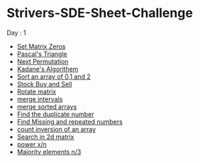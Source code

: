 # Strivers-SDE-Sheet-Challenge

Day : 1
 * [Set Matrix Zeros](/Set%20Matrix%20Zeros/) 
 * [Pascal's Triangle](/Pascal's%20Triangle/) 
 * [Next Permutation](/Next%20Permutation/)
 * [Kadane's Algorithem](/Kadane's%20Algorithm/)
 * [Sort an array of 0,1 and 2](/Sort%20an%20array%20of%200%2C1and2/)
 * [Stock Buy and Sell](/Stock%20Buy%20and%20Sell/)
 * [Rotate matrix](/Rotate%20matrix/)
 * [merge intervals](/merge%20intervals/)
 * [merge sorted arrays](/merge%20sorted%20arrays/)
 * [Find the duplicate number](/Find%20the%20duplicate%20number/)
 * [Find Missing and repeated numbers](/Missing%20and%20repeating%20numbers/)
 * [count inversion of an array](/count%20inversions/)
 * [Search in 2d matrix](/Search%20a%202d%20matrix/)
 * [power x/n](/Power%20(x%2Cn)/)
 * [Majority elements n/3](/Majority%20Element%20II/)
 

